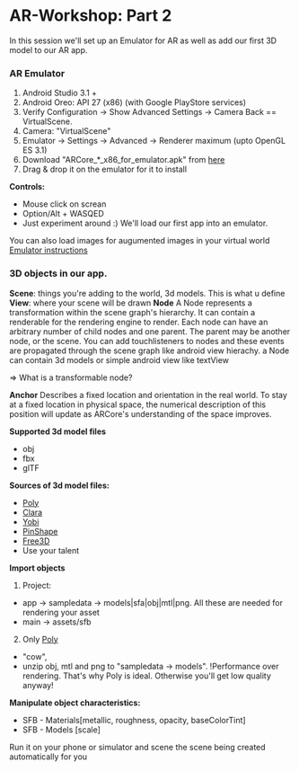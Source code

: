 # AR-Workshop:  Part 2

In this session we'll set up an Emulator for AR as well as add our first 3D model to our AR app.

### AR Emulator
1. Android Studio 3.1 +
2. Android Oreo: API 27 (x86) (with Google PlayStore services)
3. Verify Configuration -> Show Advanced Settings -> Camera Back == VirtualScene.
4. Camera: "VirtualScene"
5. Emulator -> Settings -> Advanced -> Renderer maximum (upto OpenGL ES 3.1)
6. Download "ARCore_*_x86_for_emulator.apk" from [here](https://github.com/google-ar/arcore-android-sdk/releases)
7. Drag & drop it on the emulator for it to install

**Controls:**
- Mouse click on screan
- Option/Alt + WASQED
- Just experiment around :) We'll load our first app into an emulator.

You can also load images for augumented images in your virtual world
[Emulator instructions](https://developers.google.com/ar/develop/java/emulator)


### 3D objects in our app.
**Scene**: things you're adding to the world, 3d models. This is what u define 
**View**: where your scene will be drawn
**Node** A Node represents a transformation within the scene graph's hierarchy. It can contain a renderable for the rendering engine to render. 
Each node can have an arbitrary number of child nodes and one parent. The parent may be another node, or the scene.
You can add touchlisteners to nodes and these events are propagated through the scene graph like android view hierachy.
a Node can contain 3d models or simple android view like textView

=> What is a transformable node?

**Anchor** Describes a fixed location and orientation in the real world. To stay at a fixed location in physical space, the numerical description of this position will update as ARCore's understanding of the space improves.

**Supported 3d model files**
- obj
- fbx
- glTF

**Sources of 3d model files:**
- [Poly](https://poly.google.com/)
- [Clara](https://clara.io/scenes)
- [Yobi](https://www.yobi3d.com/)
- [PinShape](https://pinshape.com/)
- [Free3D](https://free3d.com/)
- Use your talent


**Import objects**
1. Project:
- app -> sampledata -> models|sfa|obj|mtl|png. All these are needed for rendering your asset
- main -> assets/sfb
2. Only [Poly](https://poly.google.com/)
- "cow", 
- unzip obj, mtl and png to "sampledata -> models".
!Performance over rendering. That's why Poly is ideal. Otherwise you'll get low quality anyway!
    

**Manipulate object characteristics:**
- SFB - Materials[metallic, roughness, opacity, baseColorTint]
- SFB - Models [scale]


Run it on your phone or simulator and scene the scene being created automatically for you
